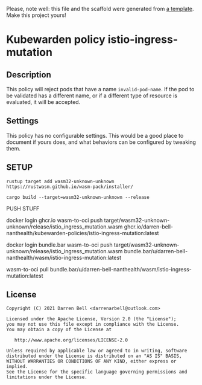 Please, note well: this file and the scaffold were generated from [a
template](https://github.com/kubewarden/policy-rust-template). Make
this project yours!

# Kubewarden policy istio-ingress-mutation

## Description

This policy will reject pods that have a name `invalid-pod-name`. If
the pod to be validated has a different name, or if a different type
of resource is evaluated, it will be accepted.

## Settings

This policy has no configurable settings. This would be a good place
to document if yours does, and what behaviors can be configured by
tweaking them.

## SETUP
```
rustup target add wasm32-unknown-unknown
https://rustwasm.github.io/wasm-pack/installer/

cargo build --target=wasm32-unknown-unknown --release
```

PUSH STUFF

docker login ghcr.io
wasm-to-oci push target/wasm32-unknown-unknown/release/istio_ingress_mutation.wasm ghcr.io/darren-bell-nanthealth/kubewarden-policies/istio-ingress-mutation:latest

docker login bundle.bar
wasm-to-oci push target/wasm32-unknown-unknown/release/istio_ingress_mutation.wasm bundle.bar/u/darren-bell-nanthealth/wasm/istio-ingress-mutation:latest

wasm-to-oci pull bundle.bar/u/darren-bell-nanthealth/wasm/istio-ingress-mutation:latest
## License

```
Copyright (C) 2021 Darren Bell <darrenarbell@outlook.com>

Licensed under the Apache License, Version 2.0 (the "License");
you may not use this file except in compliance with the License.
You may obtain a copy of the License at

   http://www.apache.org/licenses/LICENSE-2.0

Unless required by applicable law or agreed to in writing, software
distributed under the License is distributed on an "AS IS" BASIS,
WITHOUT WARRANTIES OR CONDITIONS OF ANY KIND, either express or implied.
See the License for the specific language governing permissions and
limitations under the License.
```
